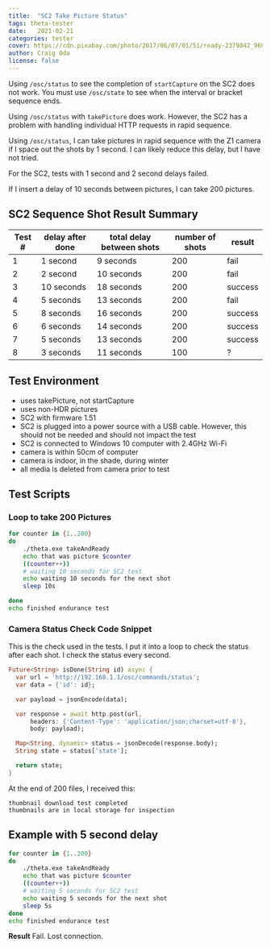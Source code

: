 ```yaml
---
title:  "SC2 Take Picture Status"
tags: theta-tester
date:   2021-02-21
categories: tester
cover: https://cdn.pixabay.com/photo/2017/06/07/01/51/ready-2379042_960_720.jpg
author: Craig Oda
license: false
---
```


Using `/osc/status` to see the completion of `startCapture` on the SC2 does not work.
You must use `/osc/state` to see when the interval or bracket sequence ends.

Using `/osc/status` with `takePicture` does work.  However, the SC2 has a problem
with handling individual HTTP requests in rapid sequence.

Using `/osc/status`, I can take pictures in rapid sequence with the Z1 camera if I
space out the shots by 1 second.  I can likely reduce this delay, but I have not tried.

For the SC2, tests with 1 second and 2 second delays failed.

If I insert a delay of 10 seconds between pictures, I can take 200 pictures.

## SC2 Sequence Shot Result Summary


| Test # | delay after done | total delay between shots | number of shots | result |
| ------ | ---------------- | ------------------------- | --------------- | ------ |
| 1 | 1 second | 9 seconds | 200 | fail |
| 2 | 2 second | 10 seconds | 200 | fail |
| 3 | 10 seconds | 18 seconds | 200 | success |
| 4 | 5 seconds | 13 seconds | 200 | fail |
| 5 | 8 seconds | 16 seconds | 200 | success |
| 6 | 6 seconds | 14 seconds | 200 | success |
| 7 | 5 seconds | 13 seconds | 200 | success |
| 8 | 3 seconds | 11 seconds | 100 | ? |


## Test Environment

* uses takePicture, not startCapture
* uses non-HDR pictures
* SC2 with firmware 1.51
* SC2 is plugged into a power source with a USB cable.  However, this should not
be needed and should not impact the test
* SC2 is connected to Windows 10 computer with 2.4GHz Wi-Fi
* camera is within 50cm of computer
* camera is indoor, in the shade, during winter
* all media is deleted from camera prior to test

## Test Scripts

### Loop to take 200 Pictures

```bash
for counter in {1..200}
do
    ./theta.exe takeAndReady
    echo that was picture $counter
    ((counter++))
    # waiting 10 seconds for SC2 test
    echo waiting 10 seconds for the next shot
    sleep 10s

done
echo finished endurance test
```

### Camera Status Check Code Snippet

This is the check used in the tests.  I put it into a loop to check
the status after each shot.  I check the status every second.

```dart
Future<String> isDone(String id) async {
  var url = 'http://192.168.1.1/osc/commands/status';
  var data = {'id': id};

  var payload = jsonEncode(data);

  var response = await http.post(url,
      headers: {'Content-Type': 'application/json;charset=utf-8'},
      body: payload);

  Map<String, dynamic> status = jsonDecode(response.body);
  String state = status['state'];

  return state;
}
```

At the end of 200 files, I received this:

```shell
thumbnail download test completed
thumbnails are in local storage for inspection
```

## Example with 5 second delay

```bash
for counter in {1..200}
do
    ./theta.exe takeAndReady
    echo that was picture $counter
    ((counter++))
    # waiting 5 seconds for SC2 test
    echo waiting 5 seconds for the next shot
    sleep 5s
done
echo finished endurance test
```

__Result__
Fail.  Lost connection.

